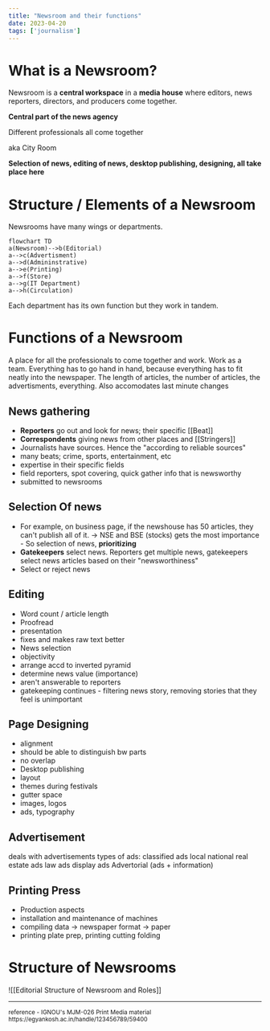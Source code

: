 ```yaml
---
title: "Newsroom and their functions"
date: 2023-04-20
tags: ['journalism']
---
```


# What is a Newsroom?

Newsroom is a **central workspace** in a **media house** where editors, news reporters, directors, and producers come together. 

**Central part of the news agency**

Different professionals all come together 

aka City Room 

**Selection of news, editing of news, desktop publishing, designing, all take place here** 

# Structure / Elements of a Newsroom
Newsrooms have many wings or departments. 

```mermaid
flowchart TD
a(Newsroom)-->b(Editorial)
a-->c(Advertisment)
a-->d(Admininstrative)
a-->e(Printing)
a-->f(Store)
a-->g(IT Department)
a-->h(Circulation)
```

Each department has its own function but they work in tandem. 

# Functions of a Newsroom

A place for all the professionals to come together and work. Work as a team. Everything has to go hand in hand, because everything has to fit neatly into the newspaper. The length of articles, the number of articles, the advertisments, everything. Also accomodates last minute changes

## **News gathering**
- **Reporters** go out and look for news; their specific [[Beat]]
- **Correspondents** giving news from other places  and [[Stringers]] 
- Journalists have sources. Hence the "according to reliable sources"
- many beats; crime, sports, entertainment, etc
- expertise in their specific fields
- field reporters, spot covering, quick gather info that is newsworthy
- submitted to newsrooms

## **Selection Of news**
  - For example, on business page, if the newshouse has 50 articles, they can't publish all of it.  -> NSE and BSE (stocks) gets the most importance - So selection of news, **prioritizing**
  - **Gatekeepers** select news. Reporters get multiple news, gatekeepers select news articles based on their "newsworthiness"
  - Select or reject news 

## **Editing**
- Word count / article length   
- Proofread
- presentation 
- fixes and makes raw text better
- News selection
- objectivity
- arrange accd to inverted pyramid
- determine news value (importance)
- aren't answerable to reporters
- gatekeeping continues - filtering news story, removing stories that they feel is unimportant

## **Page Designing**
  - alignment
  - should be able to distinguish bw parts 
  - no overlap 
  - Desktop publishing 
  - layout  
  - themes during festivals
  - gutter space
  - images, logos
  - ads, typography

## **Advertisement**
deals with advertisements
types of ads: 
	classified ads
	local
	national
	real estate ads
	law ads
	display ads
	Advertorial (ads + information)


## **Printing Press**
- Production aspects
- installation and maintenance of machines
- compiling data -> newspaper format -> paper
- printing plate prep, printing cutting folding

# Structure of Newsrooms

![[Editorial Structure of Newsroom and Roles]]


---
<sub>
reference - 
IGNOU's MJM-026 Print Media material
https://egyankosh.ac.in/handle/123456789/59400
</sub>
